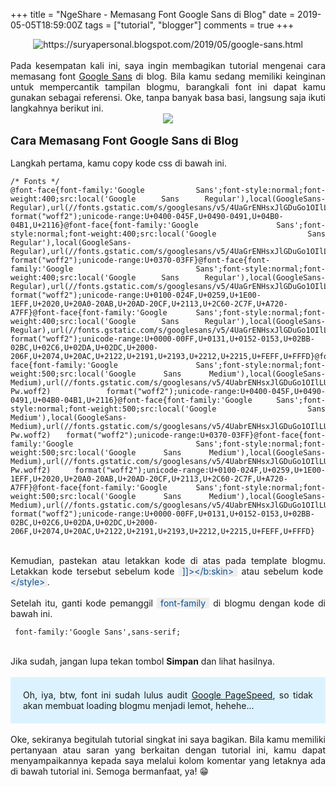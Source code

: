 +++
title = "NgeShare - Memasang Font Google Sans di Blog"
date = 2019-05-05T18:59:00Z
tags = ["tutorial", "blogger"]
comments = true
+++

<center><img alt="https://suryapersonal.blogspot.com/2019/05/google-sans.html" border="0" data-original-height="600" data-original-width="1200" src="https://1.bp.blogspot.com/-z3MXx5o5vUQ/XU4nh7WZ2OI/AAAAAAAAUQA/8Su2Ox-kX_QOJciDTOfgLZYi74OhnyMHgCLcBGAs/s1600/googlesans.jpg" /></center><br />
<div style="text-align: justify;">Pada kesempatan kali ini, saya ingin membagikan tutorial mengenai cara memasang font <a href="https://suryapersonal.blogspot.com/2019/05/google-sans.html">Google Sans</a> di blog. Bila kamu sedang memiliki keinginan untuk mempercantik tampilan blogmu, barangkali font ini dapat kamu gunakan sebagai referensi. Oke, tanpa banyak basa basi, langsung saja ikuti langkahnya berikut ini.<br />
<center><img border="0" data-original-height="602" data-original-width="734" src="https://4.bp.blogspot.com/-O6ZpeKhrpI8/XM7Ro75NenI/AAAAAAAATjI/MEcI54HT2xk41uPIXZWSoMwaMmee69lAgCLcBGAs/s1600/googlesans.png" /></center><br />
<span style="font-size: large;"><b>Cara Memasang Font Google Sans di Blog</b></span><br /><br />Langkah pertama, kamu copy kode css di bawah ini.<br /><pre><code class="language-css">/* Fonts */<br />@font-face{font-family:'Google Sans';font-style:normal;font-weight:400;src:local('Google Sans Regular'),local(GoogleSans-Regular),url(//fonts.gstatic.com/s/googlesans/v5/4UaGrENHsxJlGDuGo1OIlL3Kwp5MKg.woff2) format("woff2");unicode-range:U+0400-045F,U+0490-0491,U+04B0-04B1,U+2116}@font-face{font-family:'Google Sans';font-style:normal;font-weight:400;src:local('Google Sans Regular'),local(GoogleSans-Regular),url(//fonts.gstatic.com/s/googlesans/v5/4UaGrENHsxJlGDuGo1OIlL3Nwp5MKg.woff2) format("woff2");unicode-range:U+0370-03FF}@font-face{font-family:'Google Sans';font-style:normal;font-weight:400;src:local('Google Sans Regular'),local(GoogleSans-Regular),url(//fonts.gstatic.com/s/googlesans/v5/4UaGrENHsxJlGDuGo1OIlL3Awp5MKg.woff2) format("woff2");unicode-range:U+0100-024F,U+0259,U+1E00-1EFF,U+2020,U+20A0-20AB,U+20AD-20CF,U+2113,U+2C60-2C7F,U+A720-A7FF}@font-face{font-family:'Google Sans';font-style:normal;font-weight:400;src:local('Google Sans Regular'),local(GoogleSans-Regular),url(//fonts.gstatic.com/s/googlesans/v5/4UaGrENHsxJlGDuGo1OIlL3Owp4.woff2) format("woff2");unicode-range:U+0000-00FF,U+0131,U+0152-0153,U+02BB-02BC,U+02C6,U+02DA,U+02DC,U+2000-206F,U+2074,U+20AC,U+2122,U+2191,U+2193,U+2212,U+2215,U+FEFF,U+FFFD}@font-face{font-family:'Google Sans';font-style:normal;font-weight:500;src:local('Google Sans Medium'),local(GoogleSans-Medium),url(//fonts.gstatic.com/s/googlesans/v5/4UabrENHsxJlGDuGo1OIlLU94Yt3CwZ-Pw.woff2) format("woff2");unicode-range:U+0400-045F,U+0490-0491,U+04B0-04B1,U+2116}@font-face{font-family:'Google Sans';font-style:normal;font-weight:500;src:local('Google Sans Medium'),local(GoogleSans-Medium),url(//fonts.gstatic.com/s/googlesans/v5/4UabrENHsxJlGDuGo1OIlLU94YtwCwZ-Pw.woff2) format("woff2");unicode-range:U+0370-03FF}@font-face{font-family:'Google Sans';font-style:normal;font-weight:500;src:local('Google Sans Medium'),local(GoogleSans-Medium),url(//fonts.gstatic.com/s/googlesans/v5/4UabrENHsxJlGDuGo1OIlLU94Yt9CwZ-Pw.woff2) format("woff2");unicode-range:U+0100-024F,U+0259,U+1E00-1EFF,U+2020,U+20A0-20AB,U+20AD-20CF,U+2113,U+2C60-2C7F,U+A720-A7FF}@font-face{font-family:'Google Sans';font-style:normal;font-weight:500;src:local('Google Sans Medium'),local(GoogleSans-Medium),url(//fonts.gstatic.com/s/googlesans/v5/4UabrENHsxJlGDuGo1OIlLU94YtzCwY.woff2) format("woff2");unicode-range:U+0000-00FF,U+0131,U+0152-0153,U+02BB-02BC,U+02C6,U+02DA,U+02DC,U+2000-206F,U+2074,U+20AC,U+2122,U+2191,U+2193,U+2212,U+2215,U+FEFF,U+FFFD}</code></pre><br />Kemudian, pastekan atau letakkan kode di atas pada template blogmu. Letakkan kode tersebut sebelum kode&nbsp;<span style="color: #0b5394;"><b><span style="background-color: #eeeeee;"> </span></b><span style="background-color: #eeeeee;">]]&gt;&lt;/b:skin&gt;</span><b><span style="background-color: #eeeeee;">&nbsp;</span></b></span> atau sebelum kode&nbsp;<span style="color: #0b5394;"><span style="background-color: #eeeeee;"><b> </b>&lt;/style&gt;<b> </b></span></span>.<br /><br />Setelah itu, ganti kode pemanggil&nbsp;<span style="color: #0b5394;"><span style="background-color: #eeeeee;"> font-family&nbsp;</span></span> di blogmu dengan kode di bawah ini.<br /><pre><code class="language-css"> font-family:'Google Sans',sans-serif;</code></pre><br />Jika sudah, jangan lupa tekan tombol <b>Simpan</b> dan lihat hasilnya.<br /><br /><div style="background: #dcf3ff; padding: 20px;">Oh, iya, btw, font ini sudah lulus audit <a href="https://developers.google.com/speed/pagespeed/insights/">Google PageSpeed</a>, so tidak akan membuat loading blogmu menjadi lemot, hehehe...</div><br />Oke, sekiranya begitulah tutorial singkat ini saya bagikan. Bila kamu memiliki pertanyaan atau saran yang berkaitan dengan tutorial ini, kamu dapat menyampaikannya kepada saya melalui kolom komentar yang letaknya ada di bawah tutorial ini. Semoga bermanfaat, ya! 😁</div>
